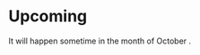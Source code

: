 <!-- TITLE: Atmos 2018-->
<!-- SUBTITLE: Atmos 2018-->

# Upcoming
It will happen sometime in the month of October .





